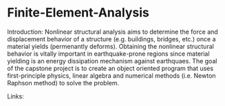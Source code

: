 # Finite-Element-Analysis

Introduction:
Nonlinear structural analysis aims to determine the force and displacement behavior of a structure (e.g. buildings, bridges, etc.) once a material yields (permenantly deforms). Obtaining the nonlinear structural behavior is vitally important in earthquake-prone regions since material yielding is an energy dissipation mechanism against earthquaes. The goal of the capstone project is to create an object oriented program that uses first-principle physics, linear algebra and numerical methods (i.e. Newton Raphson method) to solve the problem.

Links:



